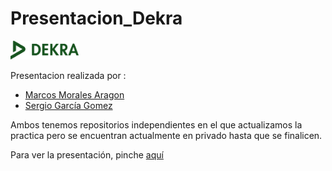 # Presentacion_Dekra

<img height="30px" src="dekra.svg">

Presentacion realizada por :
 - [Marcos Morales Aragon](https://github.com/MarcosMoralesAragon)
 - [Sergio García Gomez](https://github.com/SergioGarciaGomez)

Ambos tenemos repositorios independientes en el que actualizamos la practica pero se encuentran actualmente en privado hasta que se finalicen.

Para ver la presentación, pinche [aquí](https://view.genial.ly/60abfaec5629c50dc6bde1c1/presentation-dekra)
